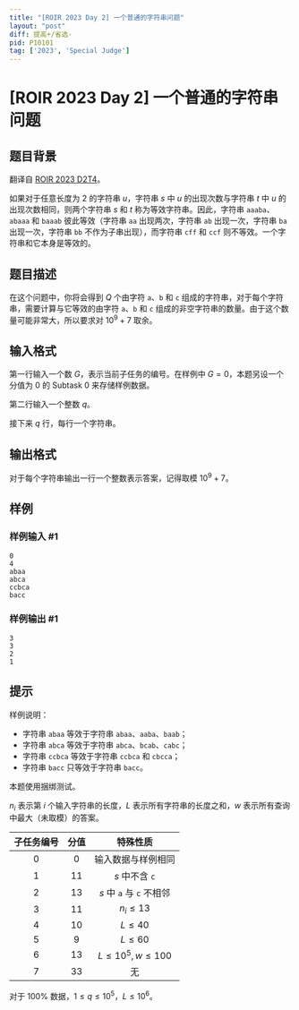 ```yaml
---
title: "[ROIR 2023 Day 2] 一个普通的字符串问题"
layout: "post"
diff: 提高+/省选-
pid: P10101
tag: ['2023', 'Special Judge']
---
```

# [ROIR 2023 Day 2] 一个普通的字符串问题
## 题目背景

翻译自 [ROIR 2023 D2T4](https://neerc.ifmo.ru/school/archive/2022-2023/ru-olymp-regional-2023-day2.pdf)。

如果对于任意长度为 $2$ 的字符串 $u$，字符串 $s$ 中 $u$ 的出现次数与字符串 $t$ 中 $u$ 的出现次数相同，则两个字符串 $s$ 和 $t$ 称为等效字符串。因此，字符串 `aaaba`、`abaaa` 和 `baaab` 彼此等效（字符串 `aa` 出现两次，字符串 `ab` 出现一次，字符串 `ba` 出现一次，字符串 `bb` 不作为子串出现），而字符串 `cff` 和 `ccf` 则不等效。一个字符串和它本身是等效的。
## 题目描述

在这个问题中，你将会得到 $Q$ 个由字符 `a`、`b` 和 `c` 组成的字符串，对于每个字符串，需要计算与它等效的由字符 `a`、`b` 和 `c` 组成的非空字符串的数量。由于这个数量可能非常大，所以要求对 $10^9 + 7$ 取余。
## 输入格式

第一行输入一个数 $G$，表示当前子任务的编号。在样例中 $G=0$，本题另设一个分值为 $0$ 的 Subtask 0 来存储样例数据。

第二行输入一个整数 $q$。

接下来 $q$ 行，每行一个字符串。
## 输出格式

对于每个字符串输出一行一个整数表示答案，记得取模 $10^9+7$。
## 样例

### 样例输入 #1
```
0
4
abaa
abca
ccbca
bacc
```
### 样例输出 #1
```
3
3
2
1
```
## 提示

样例说明：

- 字符串 `abaa` 等效于字符串 `abaa`、`aaba`、`baab`；
- 字符串 `abca` 等效于字符串 `abca`、`bcab`、`cabc`；
- 字符串 `ccbca` 等效于字符串 `ccbca` 和 `cbcca`；
- 字符串 `bacc` 只等效于字符串 `bacc`。

本题使用捆绑测试。

$n_i$ 表示第 $i$ 个输入字符串的长度，$L$ 表示所有字符串的长度之和，$w$ 表示所有查询中最大（未取模）的答案。

| 子任务编号 | 分值 | 特殊性质 |
| :----------: | :----------: | :----------: |
| $0$ | $0$ | 输入数据与样例相同 |
| $1$ | $11$ | $s$ 中不含 `c` |
| $2$ | $13$ | $s$ 中 `a` 与 `c` 不相邻 |
| $3$ | $11$ | $n_i\le13$ |
| $4$ | $10$ | $L\le40$ |
| $5$ | $9$ | $L\le60$ |
| $6$ | $13$ | $L\le10^5,w\le100$ |
| $7$ | $33$ | 无 |

对于 $100\%$ 数据，$1\le q\le10^5$，$L\le10^6$。
